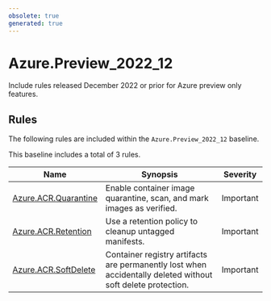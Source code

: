 ```yaml
---
obsolete: true
generated: true
---
```


# Azure.Preview_2022_12

<!-- OBSOLETE -->

Include rules released December 2022 or prior for Azure preview only features.

## Rules

The following rules are included within the `Azure.Preview_2022_12` baseline.

This baseline includes a total of 3 rules.

Name | Synopsis | Severity
---- | -------- | --------
[Azure.ACR.Quarantine](../rules/Azure.ACR.Quarantine.md) | Enable container image quarantine, scan, and mark images as verified. | Important
[Azure.ACR.Retention](../rules/Azure.ACR.Retention.md) | Use a retention policy to cleanup untagged manifests. | Important
[Azure.ACR.SoftDelete](../rules/Azure.ACR.SoftDelete.md) | Container registry artifacts are permanently lost when accidentally deleted without soft delete protection. | Important
